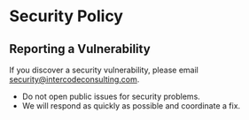 # Security Policy

## Reporting a Vulnerability

If you discover a security vulnerability, please email [security@intercodeconsulting.com](mailto:security@intercodeconsulting.com).

- Do not open public issues for security problems.
- We will respond as quickly as possible and coordinate a fix.
